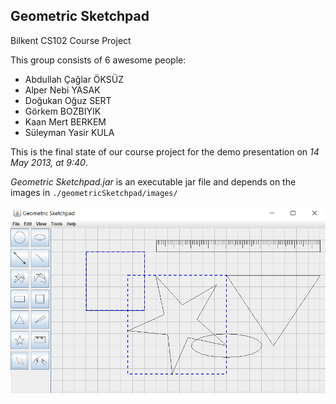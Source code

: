 ## Geometric Sketchpad

Bilkent CS102 Course Project

This group consists of 6 awesome people:

- Abdullah Çağlar ÖKSÜZ
- Alper Nebi YASAK
- Doğukan Oğuz SERT
- Görkem BOZBIYIK
- Kaan Mert BERKEM
- Süleyman Yasir KULA

This is the final state of our course project for the demo presentation on *14 May 2013, at 9:40*.

*Geometric Sketchpad.jar* is an executable jar file and depends on the images in `./geometricSketchpad/images/`

![screenshot](Image.png)